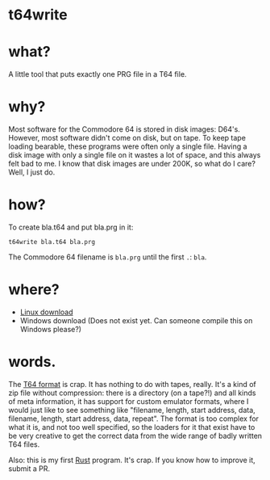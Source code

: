 # t64write

# what?

A little tool that puts exactly one PRG file in a T64 file.

# why?

Most software for the Commodore 64 is stored in disk images: D64's.
However, most software didn't come on disk, but on tape.
To keep tape loading bearable, these programs were often only a single file.
Having a disk image with only a single file on it wastes a lot of space,
and this always felt bad to me.
I know that disk images are under 200K, so what do I care?
Well, I just do.

# how?

To create bla.t64 and put bla.prg in it:

`t64write bla.t64 bla.prg`

The Commodore 64 filename is `bla.prg` until the first `.`: `bla`.

# where?

* [Linux download](https://github.com/laamella-gad/t64write/releases/download/v1.0.0/t64write.gz)
* Windows download (Does not exist yet. Can someone compile this on Windows please?)


# words.

The [T64 format](http://unusedino.de/ec64/technical/formats/t64.html) is crap.
It has nothing to do with tapes, really.
It's a kind of zip file without compression: there is a directory (on a tape?!) and all kinds of meta information,
it has support for custom emulator formats,
where I would just like to see something like "filename, length, start address, data, filename, length, start address, data, repeat".
The format is too complex for what it is, and not too well specified,
so the loaders for it that exist have to be very creative to get the correct data from the wide range of badly written T64 files.

Also: this is my first [Rust](https://www.rust-lang.org/) program.
It's crap.
If you know how to improve it, submit a PR.